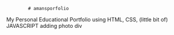             # amansporfolio  
My Personal Educational Portfolio using HTML, CSS, (little bit of) JAVASCRIPT 
adding photo div 
   
   
  
 
